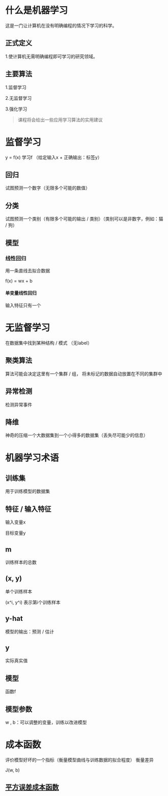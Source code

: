 # 什么是机器学习

这是一门让计算机在没有明确编程的情况下学习的科学。

## 正式定义

1.使计算机无需明确编程即可学习的研究领域。 

## 主要算法

1.监督学习

2.无监督学习

3.强化学习

> 课程将会给出一些应用学习算法的实用建议

# 监督学习

y = f(x)        学习f      （给定输入x + 正确输出：标签y）

## 回归

试图预测一个数字（无限多个可能的数值）

## 分类

试图预测一个类别（有限多个可能的输出 / 类别）（类别可以是非数字，例如：猫 / 狗）

## 模型

### 线性回归

用一条直线去拟合数据

f(x) = wx + b

#### 单变量线性回归

输入特征只有一个

# 无监督学习

在数据集中找到某种结构 / 模式		（无label）

## 聚类算法

算法可能会决定这里有一个集群 / 组， 将未标记的数据自动放置在不同的集群中

## 异常检测

检测异常事件

## 降维

神奇的压缩一个大数据集到一个小得多的数据集（丢失尽可能少的信息）

# 机器学习术语

## 训练集

用于训练模型的数据集

## 特征 / 输入特征

输入变量x

目标变量y

## m

训练样本的总数

## (x, y)

单个训练样本

(x^i, y^i) 表示第i个训练样本

## y-hat

模型的输出：预测 / 估计

## y

实际真实值

## 模型

函数f

## 模型参数

w , b：可以调整的变量，训练以改进模型

# 成本函数

评价模型好坏的一个指标（衡量模型曲线与训练数据的拟合程度）		衡量差异

J(w, b)

## [平方误差成本函数](https://blog.csdn.net/fuhuo_/article/details/109472377)




